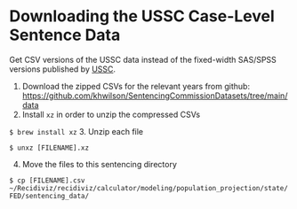 # Downloading the USSC Case-Level Sentence Data

Get CSV versions of the USSC data instead of the fixed-width SAS/SPSS versions published by [USSC](https://www.ussc.gov/research/datafiles/commission-datafiles#individual).

1. Download the zipped CSVs for the relevant years from github:
https://github.com/khwilson/SentencingCommissionDatasets/tree/main/data
2. Install `xz` in order to unzip the compressed CSVs

```$ brew install xz```
3. Unzip each file

```$ unxz [FILENAME].xz```

4. Move the files to this sentencing directory

```$ cp [FILENAME].csv ~/Recidiviz/recidiviz/calculator/modeling/population_projection/state/FED/sentencing_data/```
